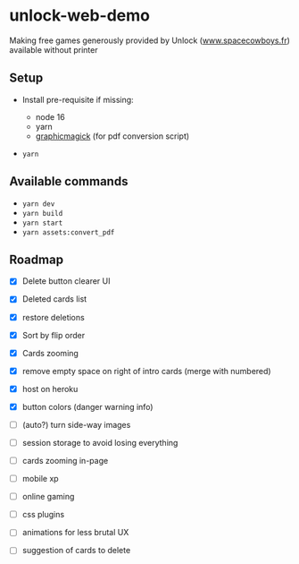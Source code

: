 # unlock-web-demo
Making free games generously provided by Unlock (www.spacecowboys.fr) available without printer

## Setup

- Install pre-requisite if missing:
  - node 16
  - yarn
  - [graphicmagick](http://www.graphicsmagick.org/README.html) (for pdf conversion script)

- `yarn`

## Available commands
- `yarn dev`
- `yarn build`
- `yarn start`
- `yarn assets:convert_pdf`

## Roadmap

- [x] Delete button clearer UI

- [x] Deleted cards list

- [x] restore deletions

- [x] Sort by flip order

- [x] Cards zooming

- [x] remove empty space on right of intro cards (merge with numbered)

- [x] host on heroku

- [x] button colors (danger warning info)

- [ ] (auto?) turn side-way images

- [ ] session storage to avoid losing everything

- [ ] cards zooming in-page

- [ ] mobile xp

- [ ] online gaming

- [ ] css plugins

- [ ] animations for less brutal UX

- [ ] suggestion of cards to delete
